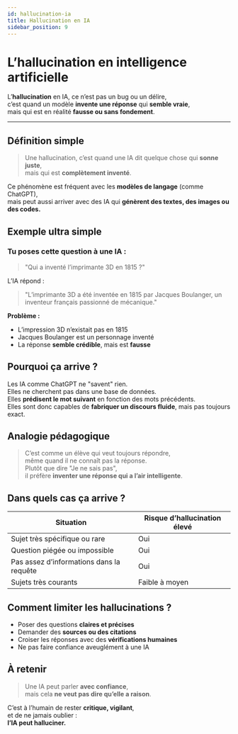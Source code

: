 ```yaml
---
id: hallucination-ia
title: Hallucination en IA
sidebar_position: 9
---
```


# L’hallucination en intelligence artificielle

L’**hallucination** en IA, ce n’est pas un bug ou un délire,  
c’est quand un modèle **invente une réponse** qui **semble vraie**,  
mais qui est en réalité **fausse ou sans fondement**.

---

## Définition simple

> Une hallucination, c’est quand une IA dit quelque chose qui **sonne juste**,  
> mais qui est **complètement inventé**.

Ce phénomène est fréquent avec les **modèles de langage** (comme ChatGPT),  
mais peut aussi arriver avec des IA qui **génèrent des textes, des images ou des codes.**


## Exemple ultra simple

### Tu poses cette question à une IA :

> "Qui a inventé l’imprimante 3D en 1815 ?"

L’IA répond :

> "L’imprimante 3D a été inventée en 1815 par Jacques Boulanger, un inventeur français passionné de mécanique."

**Problème :**
- L’impression 3D n’existait pas en 1815
- Jacques Boulanger est un personnage inventé
- La réponse **semble crédible**, mais est **fausse**

## Pourquoi ça arrive ?

Les IA comme ChatGPT ne "savent" rien.  
Elles ne cherchent pas dans une base de données.  
Elles **prédisent le mot suivant** en fonction des mots précédents.  
Elles sont donc capables de **fabriquer un discours fluide**, mais pas toujours exact.

## Analogie pédagogique

> C’est comme un élève qui veut toujours répondre,  
> même quand il ne connaît pas la réponse.  
> Plutôt que dire "Je ne sais pas",  
> il préfère **inventer une réponse qui a l’air intelligente**.

## Dans quels cas ça arrive ?

| Situation                          | Risque d’hallucination élevé |
|-----------------------------------|------------------------------|
| Sujet très spécifique ou rare     | Oui                          |
| Question piégée ou impossible     | Oui                          |
| Pas assez d’informations dans la requête | Oui                  |
| Sujets très courants              | Faible à moyen               |


## Comment limiter les hallucinations ?

- Poser des questions **claires et précises**
- Demander des **sources ou des citations**
- Croiser les réponses avec des **vérifications humaines**
- Ne pas faire confiance aveuglément à une IA

## À retenir

> Une IA peut parler **avec confiance**,  
> mais cela **ne veut pas dire qu’elle a raison**.

C’est à l’humain de rester **critique, vigilant**,  
et de ne jamais oublier :  
**l’IA peut halluciner.**
